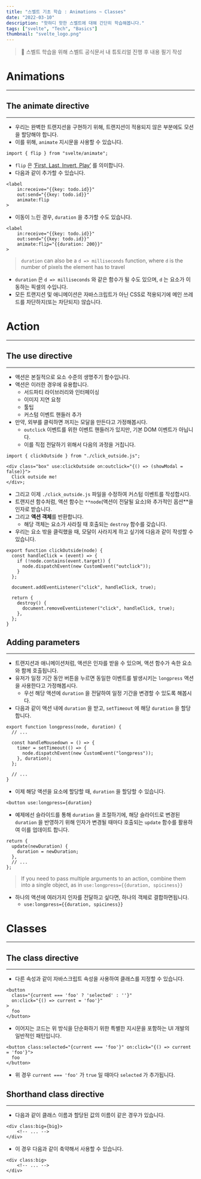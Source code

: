 ```yaml
---
title: "스벨트 기초 학습 : Animations ~ Classes"
date: "2022-03-10"
description: "핫하디 핫한 스벨트에 대해 간단히 학습해봅니다."
tags: ["svelte", "Tech", "Basics"]
thumbnail: "svelte_logo.png"
---
```


> 📖 스벨트 학습을 위해 스벨트 공식문서 내 튜토리얼 진행 후 내용 필기 작성

# Animations

---

## The animate directive

---

- 우리는 완벽한 트랜지션을 구현하기 위해, 트랜지션이 적용되지 않은 부분에도 모션을 할당해야 합니다.
- 이를 위해, `animate` 지시문을 사용할 수 있습니다.

```tsx
import { flip } from "svelte/animate";
```

- `flip` 은 [‘First, Last, Invert, Play’](https://aerotwist.com/blog/flip-your-animations/) 를 의미합니다.
- 다음과 같이 추가할 수 있습니다.

```tsx
<label
	in:receive="{{key: todo.id}}"
	out:send="{{key: todo.id}}"
	animate:flip
>
```

- 이동이 느린 경우, `duration` 을 추가할 수도 있습니다.

```tsx
<label
	in:receive="{{key: todo.id}}"
	out:send="{{key: todo.id}}"
	animate:flip="{{duration: 200}}"
>
```

> `duration` can also be a `d => milliseconds` function, where `d` is the number of pixels the element has to travel

- `duration` 은 `d => milliseconds` 와 같은 함수가 될 수도 있으며, `d` 는 요소가 이동하는 픽셀의 수입니다.
- 모든 트랜지션 및 애니메이션은 자바스크립트가 아닌 CSS로 적용되기에 메인 쓰레드를 차단하지(또는 차단되지) 않습니다.

# Action

---

## The use directive

---

- 액션은 본질적으로 요소 수준의 생명주기 함수입니다.
- 액션은 이러한 경우에 유용합니다.
  - 서드파티 라이브러리와 인터페이싱
  - 이미지 지연 요청
  - 툴팁
  - 커스텀 이벤트 핸들러 추가
- 만약, 외부를 클릭하면 꺼지는 모달을 만든다고 가정해봅시다.
  - `outclick` 이벤트를 위한 이벤트 핸들러가 있지만, 기본 DOM 이벤트가 아닙니다.
  - 이를 직접 전달하기 위해서 다음의 과정을 거칩니다.

```tsx
import { clickOutside } from "./click_outside.js";

<div class="box" use:clickOutside on:outclick="{() => (showModal = false)}">
  Click outside me!
</div>;
```

- 그리고 이제 `./click_outside.js` 파일을 수정하여 커스텀 이벤트를 작성합시다.
- 트랜지션 함수처럼, 액션 함수는 `**node`(액션이 전달될 요소)와 추가적인 옵션\*\*을 인자로 받습니다.
- 그리고 **액션 객체**를 반환합니다.
  - 해당 객체는 요소가 사라질 때 호출되는 `destroy` 함수를 갖습니다.
- 우리는 요소 밖을 클릭했을 때, 모달이 사라지게 하고 싶기에 다음과 같이 작성할 수 있습니다.

```tsx
export function clickOutside(node) {
  const handleClick = (event) => {
    if (!node.contains(event.target)) {
      node.dispatchEvent(new CustomEvent("outclick"));
    }
  };

  document.addEventListener("click", handleClick, true);

  return {
    destroy() {
      document.removeEventListener("click", handleClick, true);
    },
  };
}
```

## Adding parameters

---

- 트랜지션과 애니메이션처럼, 액션은 인자를 받을 수 있으며, 액션 함수가 속한 요소와 함께 호출됩니다.
- 유저가 일정 기간 동안 버튼을 누르면 동일한 이벤트를 발생시키는 `longpress` 액션을 사용한다고 가정해봅시다.
  - 우선 해당 액션에 `duration` 을 전달하여 일정 기간을 변경할 수 있도록 해봅시다.
- 다음과 같이 액션 내에 `duration` 을 받고, `setTimeout` 에 해당 `duration` 을 할당합니다.

```tsx
export function longpress(node, duration) {
  // ...

  const handleMousedown = () => {
    timer = setTimeout(() => {
      node.dispatchEvent(new CustomEvent("longpress"));
    }, duration);
  };

  // ...
}
```

- 이제 해당 액션을 요소에 할당할 때, `duration` 을 할당할 수 있습니다.

```tsx
<button use:longpress={duration}
```

- 예제에선 슬라이드를 통해 `duration` 을 조절하기에, 해당 슬라이드로 변경된 `duration` 을 반영하기 위해 인자가 변경될 때마다 호출되는 `update` 함수를 활용하여 이를 업데이트 합니다.

```tsx
return {
  update(newDuration) {
    duration = newDuration;
  },
  // ...
};
```

> If you need to pass multiple arguments to an action, combine them into a single object, as in `use:longpress={{duration, spiciness}}`

- 하나의 액션에 여러가지 인자를 전달하고 싶다면, 하나의 객체로 결합하면됩니다.
  - `use:longpress={{duration, spiciness}}`

# Classes

---

## The class directive

---

- 다른 속성과 같이 자바스크립트 속성을 사용하여 클래스를 지정할 수 있습니다.

```tsx
<button
  class="{current === 'foo' ? 'selected' : ''}"
  on:click="{() => current = 'foo'}"
>
  foo
</button>
```

- 이어지는 코드는 위 방식을 단순화하기 위한 특별한 지시문을 포함하는 UI 개발의 일반적인 패턴입니다.

```tsx
<button class:selected="{current === 'foo'}" on:click="{() => current = 'foo'}">
  foo
</button>
```

- 위 경우 `current === 'foo'` 가 `true` 일 때마다 `selected` 가 추가됩니다.

## Shorthand class directive

---

- 다음과 같이 클래스 이름과 할당된 값의 이름이 같은 경우가 있습니다.

```tsx
<div class:big={big}>
	<!-- ... -->
</div>
```

- 이 경우 다음과 같이 축약해서 사용할 수 있습니다.

```tsx
<div class:big>
	<!-- ... -->
</div>
```
